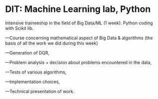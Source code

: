# DIT: Machine Learning lab, Python
Intensive traineeship in the field of Big Data/ML (1 week). Python coding with Scikit lib.

—Course concerning mathematical aspect of Big Data & algorithms (the basis of all the work we did during this week)

—Generation of DQR,

—Problem analysis + decision about problems encountered in the data,

—Tests of various algorithms,

—Implementation choices,

—Technical presentation of work.

